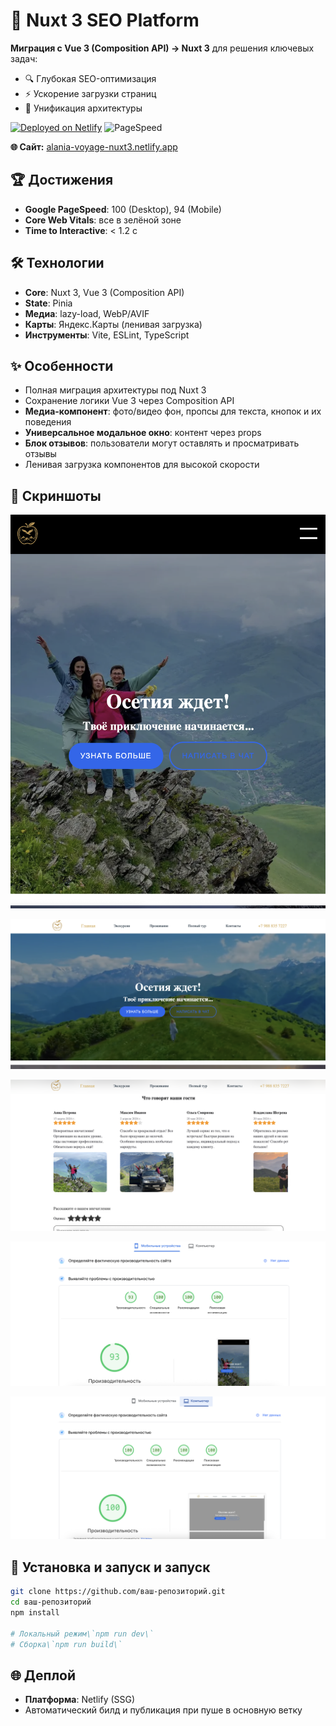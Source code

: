 # 🚀 Nuxt 3 SEO Platform

**Миграция с Vue 3 (Composition API) → Nuxt 3** для решения ключевых задач:

* 🔍 Глубокая SEO-оптимизация
* ⚡ Ускорение загрузки страниц
* 🧩 Унификация архитектуры

[![Deployed on Netlify](https://img.shields.io/badge/Deployed_on-Netlify-00C7B7)](https://alania-voyage-nuxt3.netlify.app)
![PageSpeed](https://img.shields.io/badge/Speed-95%7C100%7C100%7C100-success)

**🌐 Сайт:** [alania-voyage-nuxt3.netlify.app](https://alania-voyage-nuxt3.netlify.app)

## 🏆 Достижения

* **Google PageSpeed**: 100 (Desktop), 94 (Mobile)
* **Core Web Vitals**: все в зелёной зоне
* **Time to Interactive**: < 1.2 с

## 🛠 Технологии

* **Core**: Nuxt 3, Vue 3 (Composition API)
* **State**: Pinia
* **Медиа**: lazy-load, WebP/AVIF
* **Карты**: Яндекс.Карты (ленивая загрузка)
* **Инструменты**: Vite, ESLint, TypeScript

## ✨ Особенности

* Полная миграция архитектуры под Nuxt 3
* Сохранение логики Vue 3 через Composition API
* **Медиа-компонент**: фото/видео фон, пропсы для текста, кнопок и их поведения
* **Универсальное модальное окно**: контент через props
* **Блок отзывов**: пользователи могут оставлять и просматривать отзывы
* Ленивая загрузка компонентов для высокой скорости

## 📸 Скриншоты

![Снимок экрана 1](screenshots/screenshot-1.png)

![Снимок экрана 2](screenshots/screenshot-2.png)

![Снимок экрана 3](screenshots/screenshot-3.png)

![Снимок экрана 4](screenshots/screenshot-4.png)

![Снимок экрана 5](screenshots/screenshot-5.png)

## 🚀 Установка и запуск и запуск

```bash
git clone https://github.com/ваш-репозиторий.git
cd ваш-репозиторий
npm install

# Локальный режим\`npm run dev\`
# Сборка\`npm run build\`
```

## 🌐 Деплой

* **Платформа**: Netlify (SSG)
* Автоматический билд и публикация при пуше в основную ветку

